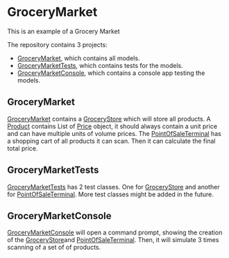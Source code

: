 # GroceryMarket
This is an example of a Grocery Market

The repository contains 3 projects:
- [GroceryMarket](<./GroceryMarket>), which contains all models.
- [GroceryMarketTests](<./GroceryMarketTests>), which contains tests for the models.
- [GroceryMarketConsole](<./GroceryMarketConsole>), which contains a console app testing the models.

GroceryMarket
-------------
[GroceryMarket](<./GroceryMarket>) contains a [GroceryStore](<./GroceryMarket/Models/GroceryStore.cs>) which will store all products.
A [Product](<./Models/Product.cs>) contains List of [Price](<./GroceryMarket/Models/Price.cs>) object,
it should always contain a unit price and can have multiple units of volume prices.
The [PointOfSaleTerminal](<./GroceryMarket/Models/PointOfSaleTerminal.cs>) has a shopping cart of all products it can scan. Then it can calculate the final total price.

GroceryMarketTests
-----------------
[GroceryMarketTests](<./GroceryMarketTest>) has 2 test classes.
One for [GroceryStore](<./GroceryMarket/Models/GroceryStore.cs>) and another for [PointOfSaleTerminal](<./GroceryMarket/Models/PointOfSaleTerminal.cs>).
More test classes might be added in the future.

GroceryMarketConsole
--------------------
[GroceryMarketConsole](<./GroceryMarketConsole>) will open a command prompt,
showing the creation of the [GroceryStore](<./GroceryMarket/Models/GroceryStore.cs>)and [PointOfSaleTerminal](<./GroceryMarket/Models/PointOfSaleTerminal.cs>).
Then, it will simulate 3 times scanning of a set of of products.
